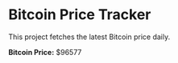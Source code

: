 # Bitcoin Price Tracker

This project fetches the latest Bitcoin price daily.

**Bitcoin Price:** $96577
